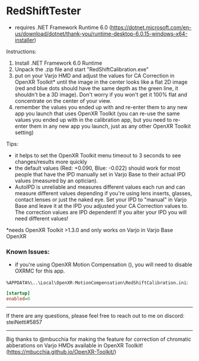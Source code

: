 # RedShiftTester

- requires .NET Framework Runtime 6.0 (https://dotnet.microsoft.com/en-us/download/dotnet/thank-you/runtime-desktop-6.0.15-windows-x64-installer) 

Instructions:

1. Install .NET Framework 6.0 Runtime
1. Unpack the .zip file and start "RedShiftCalibration.exe"
1. put on your Varjo HMD and adjust the values for CA Correction in OpenXR Toolkit* until the image in the center looks like a flat 2D image (red and blue dots should have the same depth as the green line, it shouldn't be a 3D image). Don't worry if you won't get it 100% flat and concentrate on the center of your view.
1. remember the values you ended up with and re-enter them to any new app you launch that uses OpenXR Toolkit (you can re-use the same values you ended up with in the calibration app, but you need to re-enter them in any new app you launch, just as any other OpenXR Toolkit setting)

Tips:
- it helps to set the OpenXR Toolkit menu timeout to 3 seconds to see changes/results more quickly
- the default values (Red: +0.090, Blue: -0.022) should work for most people that have the IPD manually set in Varjo Base to their actual IPD values (measured by an optician). 
- AutoIPD is unreliable and measures different values each run and can measure different values depending if you're using lens inserts, glasses, contact lenses or just the naked eye. Set your IPD to "manual" in Varjo Base and leave it at the IPD you adjusted your CA Correction values to. The correction values are IPD dependent! If you alter your IPD you will need different values!

*needs OpenXR Toolkit >1.3.0 and only works on Varjo in Varjo Base OpenXR

### Known Issues:
- if you're using OpenXR Motion Compensation (), you will need to disable OXRMC for this app.

`%APPDATA%\..\Local\OpenXR-MotionCompensation\RedShiftCalibration.ini`:
```ini
[startup]
enabled=0
```

---

If there are any questions, please feel free to reach out to me on discord: steiNetti#5857

---


Big thanks to @mbucchia for making the feature for correction of chromatic abberations on Varjo HMDs available in OpenXR Toolkit! (https://mbucchia.github.io/OpenXR-Toolkit/)
